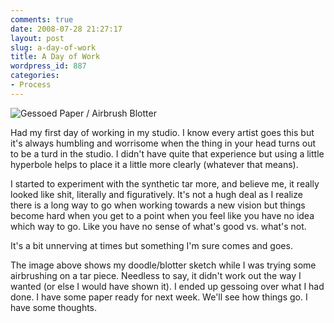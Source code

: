 ```yaml
---
comments: true
date: 2008-07-28 21:27:17
layout: post
slug: a-day-of-work
title: A Day of Work
wordpress_id: 887
categories:
- Process
---
```


![Gessoed Paper / Airbrush Blotter](http://ryanfitzer.com/main/wp-content/uploads/2008/07/gesso-sketch.jpg)

Had my first day of working in my studio. I know every artist goes this but it's always humbling and worrisome when the thing in your head turns out to be a turd in the studio. I didn't have quite that experience but using a little hyperbole helps to place it a little more clearly (whatever that means).

I started to experiment with the synthetic tar more, and believe me, it really looked like shit, literally and figuratively. It's not a hugh deal as I realize there is a long way to go when working towards a new vision but things become hard when you get to a point when you feel like you have no idea which way to go. Like you have no sense of what's good vs. what's not.

It's a bit unnerving at times but something I'm sure comes and goes.

The image above shows my doodle/blotter sketch while I was trying some airbrushing on a tar piece. Needless to say, it didn't work out the way I wanted (or else I would have shown it). I ended up gessoing over what I had done. I have some paper ready for next week. We'll see how things go. I have some thoughts.
